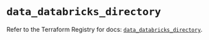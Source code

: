 # `data_databricks_directory`

Refer to the Terraform Registry for docs: [`data_databricks_directory`](https://registry.terraform.io/providers/databricks/databricks/1.37.0/docs/data-sources/directory).
